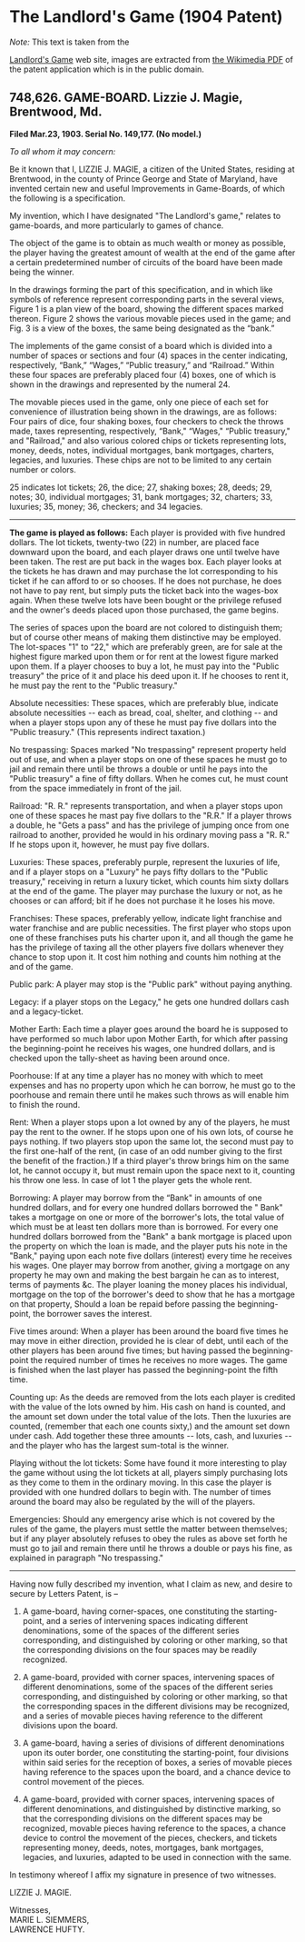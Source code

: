 # The Landlord's Game (1904 Patent)

*Note:* This text is taken from the

[Landlord's Game](https://landlordsgame.info/rules/lg-1904p_patent.html) web
site, images are extracted from 
[the Wikimedia PDF](https://commons.wikimedia.org/wiki/File:The_Landlord%27s_Game_patent_(US748626).pdf)
of the patent application which is in the public domain.

## 748,626.  GAME-BOARD.  Lizzie J. Magie, Brentwood, Md.

**Filed Mar.23, 1903.  Serial No. 149,177.  (No model.)**

*To all whom it may concern:*
   
Be it known that I, LIZZIE J. MAGIE, a citizen of the United States, residing at
Brentwood, in the county of Prince George and State of Maryland, have invented
certain new and useful Improvements in Game-Boards, of which the following is a
specification.

My invention, which I have designated "The Landlord's game," relates to
game-boards, and more particularly to games of chance.

The object of the game is to obtain as much wealth or money as possible, the
player having the greatest amount of wealth at the end of the game after a
certain predetermined number of circuits of the board have been made being the
winner.

In the drawings forming the part of this specification, and in which like
symbols of reference represent corresponding parts in the several views, Figure
1 is a plan view of the board, showing the different spaces marked thereon. 
Figure 2 shows the various movable pieces used in the game; and Fig. 3 is a view
of the boxes, the same being designated as the “bank.”

The implements of the game consist of a board which is divided into a number of
spaces or sections and four (4) spaces in the center indicating, respectively,
“Bank,” “Wages,” “Public treasury,” and “Railroad.”  Within these four spaces
are preferably placed four (4) boxes, one of which is shown in the drawings and
represented by the numeral 24.

The movable pieces used in the game, only one piece of each set for convenience
of illustration being shown in the drawings, are as follows:  Four pairs of
dice, four shaking boxes, four checkers to check the throws made, taxes
representing, respectively, “Bank," “Wages," “Public treasury," and "Railroad,"
and also various colored chips or tickets representing lots, money, deeds,
notes, individual mortgages, bank mortgages, charters, legacies, and luxuries.
These chips are not to be limited to any certain number or colors.

25 indicates lot tickets; 26, the dice; 27, shaking boxes; 28, deeds; 29, notes;
30, individual mortgages; 31, bank mortgages; 32, charters; 33, luxuries; 35,
money; 36, checkers; and 34 legacies. 

____________________

**The game is played as follows:** Each player is provided with five hundred
dollars. The lot tickets, twenty-two (22) in number, are placed face downward
upon the board, and each player draws one until twelve have been taken. The rest
are put back in the wages box. Each player looks at the tickets he has drawn and
may purchase the lot corresponding to his ticket if he can afford to or so
chooses. If he does not purchase, he does not have to pay rent, but simply puts
the ticket back into the wages-box again. When these twelve lots have been
bought or the privilege refused and the owner's deeds placed upon those
purchased, the game begins.

The series of spaces upon the board are not colored to distinguish them; but of
course other means of making them distinctive may be employed. The lot-spaces
"1" to “22," which are preferably green, are for sale at the highest figure
marked upon them or for rent at the lowest figure marked upon them. If a player
chooses to buy a lot, he must pay into the "Public treasury" the price of it and
place his deed upon it. If he chooses to rent it, he must pay the rent to the
"Public treasury."

Absolute necessities: These spaces, which are preferably blue, indicate absolute
necessities -- each as bread, coal, shelter, and clothing -- and when a player
stops upon any of these he must pay five dollars into the "Public treasury."
(This represents indirect taxation.)

No trespassing: Spaces marked "No trespassing" represent property held out of
use, and when a player stops on one of these spaces he must go to jail and
remain there until be throws a double or until he pays into the "Public
treasury" a fine of fifty dollars. When he comes cut, he must count from the
space immediately in front of the jail.

Railroad: "R. R." represents transportation, and when a player stops upon one of
these spaces he mast pay five dollars to the "R.R." If a player throws a double,
he "Gets a pass" and has the privilege of jumping once from one railroad to
another, provided he would in his ordinary moving pass a "R. R." If he stops
upon it, however, he must pay five dollars.

Luxuries: These spaces, preferably purple, represent the luxuries of life, and
if a player stops on a "Luxury" he pays fifty dollars to the "Public treasury,"
receiving in return a luxury ticket, which counts him sixty dollars at the end
of the game. The player may purchase the luxury or not, as he chooses or can
afford; bit if he does not purchase it he loses his move.

Franchises: These spaces, preferably yellow, indicate light franchise and water
franchise and are public necessities. The first player who stops upon one of
these franchises puts his charter upon it, and all though the game he has the
privilege of taxing all the other players five dollars whenever they chance to
stop upon it.  It cost him nothing and counts him nothing at the and of the
game.

Public park: A player may stop is the "Public park" without paying anything.

Legacy: if a player stops on the Legacy," he gets one hundred dollars cash and a
legacy-ticket.

Mother Earth: Each time a player goes around the board he is supposed to have
performed so much labor upon Mother Earth, for which after passing the
beginning-point he receives his wages, one hundred dollars, and is checked upon
the tally-sheet as having been around once.

Poorhouse: If at any time a player has no money with which to meet expenses and
has no property upon which he can borrow, he must go to the poorhouse and remain
there until he makes such throws as will enable him to finish the round.

Rent: When a player stops upon a lot owned by any of the players, he must pay
the rent to the owner. If he stops upon one of his own lots, of course he pays
nothing. If two players stop upon the same lot, the second must pay to the first
one-half of the rent, (in case of an odd number giving to the first the benefit
of the fraction.) If a third player's throw brings him on the same lot, he
cannot occupy it, but must remain upon the space next to it, counting his throw
one less. In case of lot 1 the player gets the whole rent.

Borrowing: A player may borrow from the “Bank" in amounts of one hundred
dollars, and for every one hundred dollars borrowed the " Bank" takes a mortgage
on one or more of the borrower's lots, the total value of which must be at least
ten dollars more than is borrowed. For every one hundred dollars borrowed from
the "Bank" a bank mortgage is placed upon the property on which the loan is
made, and the player puts his note in the "Bank," paying upon each note five
dollars (interest) every time he receives his wages. One player may borrow from
another, giving a mortgage on any property he may own and making the best
bargain he can as to interest, terms of payments &c. The player loaning the
money places his individual, mortgage on the top of the borrower's deed to show
that he has a mortgage on that property, Should a loan be repaid before passing
the beginning-point, the borrower saves the interest.

Five times around: When a player has been around the board five times he may
move in either direction, provided he is clear of debt, until each of the other
players has been around five times; but having passed the beginning-point the
required number of times he receives no more wages. The game is finished when
the last player has passed the beginning-point the fifth time.

Counting up: As the deeds are removed from the lots each player is credited with
the value of the lots owned by him. His cash on hand is counted, and the amount
set down under the total value of the lots. Then the luxuries are counted,
(remember that each one counts sixty,) and the amount set down under cash.  Add
together these three amounts -- lots, cash, and luxuries -- and the player who
has the largest sum-total is the winner.

Playing without the lot tickets: Some have found it more interesting to play the
game without using the lot tickets at all, players simply purchasing lots as
they come to them in the ordinary moving. In this case the player is provided
with one hundred dollars to begin with. The number of times around the board may
also be regulated by the will of the players.

Emergencies: Should any emergency arise which is not covered by the rules of the
game, the players must settle the matter between themselves; but if any player
absolutely refuses to obey the rules as above set forth he must go to jail and
remain there until he throws a double or pays his fine, as explained in
paragraph "No trespassing." 

____________________

Having now fully described my invention, what I claim as new, and desire to
secure by Letters Patent, is –

1. A game-board, having corner-spaces, one constituting the starting-point, and
   a series of intervening spaces indicating different denominations, some of
   the spaces of the different series corresponding, and distinguished by
   coloring or other marking, so that the corresponding divisions on the four
   spaces may be readily recognized.

2. A game-board, provided with corner spaces, intervening spaces of different
   denominations, some of the spaces of the different series corresponding, and
   distinguished by coloring or other marking, so that the corresponding spaces
   in the different divisions may be recognized, and a series of movable pieces
   having reference to the different divisions upon the board.

3. A game-board, having a series of divisions of different denominations upon
   its outer border, one constituting the starting-point, four divisions within
   said series for the reception of boxes, a series of movable pieces having
   reference to the spaces upon the board, and a chance device to control
   movement of the pieces.

4. A game-board, provided with corner spaces, intervening spaces of different
   denominations, and distinguished by distinctive marking, so that the
   corresponding divisions on the different spaces may be recognized, movable
   pieces having reference to the spaces, a chance device to control the
   movement of the pieces, checkers, and tickets representing money, deeds,
   notes, mortgages, bank mortgages, legacies, and luxuries, adapted to be used
   in connection with the same.

 In testimony whereof I affix my signature in presence of two witnesses.

 LIZZIE J. MAGIE.

 Witnesses,<br/>
 MARIE L. SIEMMERS,<br/>
 LAWRENCE HUFTY. 